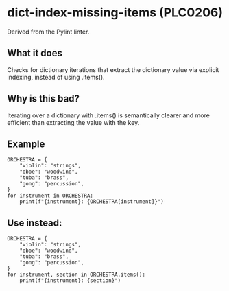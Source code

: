 # dict-index-missing-items (PLC0206)
Derived from the Pylint linter.
## What it does
Checks for dictionary iterations that extract the dictionary value
via explicit indexing, instead of using .items().
## Why is this bad?
Iterating over a dictionary with .items() is semantically clearer
and more efficient than extracting the value with the key.
## Example
```
ORCHESTRA = {
    "violin": "strings",
    "oboe": "woodwind",
    "tuba": "brass",
    "gong": "percussion",
}
for instrument in ORCHESTRA:
    print(f"{instrument}: {ORCHESTRA[instrument]}")
```
## Use instead:
```
ORCHESTRA = {
    "violin": "strings",
    "oboe": "woodwind",
    "tuba": "brass",
    "gong": "percussion",
}
for instrument, section in ORCHESTRA.items():
    print(f"{instrument}: {section}")
```